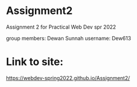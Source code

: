 # Assignment2
Assignment 2 for Practical Web Dev spr 2022

group members: Dewan Sunnah
username: Dew613


# Link to site:
https://webdev-spring2022.github.io/Assignment2/
